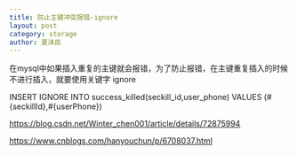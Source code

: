 ```yaml
---
title: 防止主键冲突报错-ignore
layout: post
category: storage
author: 夏泽民
---
```

在mysql中如果插入重复的主键就会报错，为了防止报错，在主键重复插入的时候不进行插入，就要使用关键字 ignore

INSERT IGNORE INTO success_killed(seckill_id,user_phone)
                VALUES (#{seckillId},#{userPhone})
<!-- more -->
https://blog.csdn.net/Winter_chen001/article/details/72875994

https://www.cnblogs.com/hanyouchun/p/6708037.html